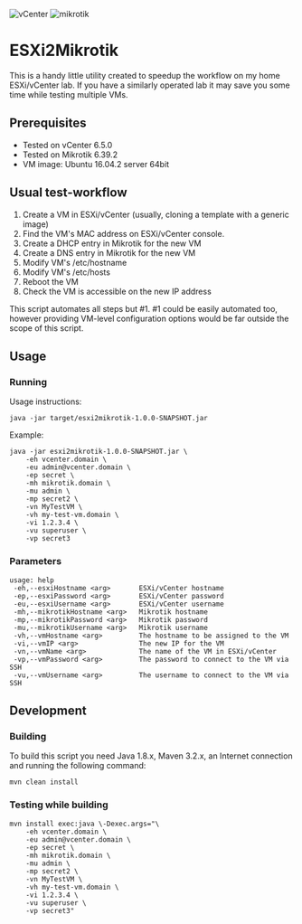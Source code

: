 ![vCenter](http://images.locanto.net/vmware-online-training/gallery_2521531850.jpg)
![mikrotik](http://www.observium.org/vendor_images/mikrotik.png)

# ESXi2Mikrotik

This is a handy little utility created to speedup the workflow on
my home ESXi/vCenter lab. If you have a similarly operated lab it may
save you some time while testing multiple VMs.

## Prerequisites
* Tested on vCenter 6.5.0
* Tested on Mikrotik 6.39.2
* VM image: Ubuntu 16.04.2 server 64bit

## Usual test-workflow
1. Create a VM in ESXi/vCenter (usually, cloning a template with a
generic image)
2. Find the VM's MAC address on ESXi/vCenter console.
3. Create a DHCP entry in Mikrotik for the new VM
4. Create a DNS entry in Mikrotik for the new VM
5. Modify VM's /etc/hostname
6. Modify VM's /etc/hosts
7. Reboot the VM
8. Check the VM is accessible on the new IP address

This script automates all steps but #1. #1 could be easily automated
too, however providing VM-level configuration options would be far
outside the scope of this script.

## Usage

### Running

Usage instructions:

    java -jar target/esxi2mikrotik-1.0.0-SNAPSHOT.jar

Example:
```
java -jar esxi2mikrotik-1.0.0-SNAPSHOT.jar \
    -eh vcenter.domain \
    -eu admin@vcenter.domain \
    -ep secret \
    -mh mikrotik.domain \
    -mu admin \
    -mp secret2 \
    -vn MyTestVM \
    -vh my-test-vm.domain \
    -vi 1.2.3.4 \
    -vu superuser \
    -vp secret3
```

### Parameters
```
usage: help
 -eh,--esxiHostname <arg>       ESXi/vCenter hostname
 -ep,--esxiPassword <arg>       ESXi/vCenter password
 -eu,--esxiUsername <arg>       ESXi/vCenter username
 -mh,--mikrotikHostname <arg>   Mikrotik hostname
 -mp,--mikrotikPassword <arg>   Mikrotik password
 -mu,--mikrotikUsername <arg>   Mikrotik username
 -vh,--vmHostname <arg>         The hostname to be assigned to the VM
 -vi,--vmIP <arg>               The new IP for the VM
 -vn,--vmName <arg>             The name of the VM in ESXi/vCenter
 -vp,--vmPassword <arg>         The password to connect to the VM via SSH
 -vu,--vmUsername <arg>         The username to connect to the VM via SSH
```



## Development
### Building
To build this script you need Java 1.8.x, Maven 3.2.x, an Internet
connection and running the following command:

    mvn clean install

### Testing while building
```
mvn install exec:java \-Dexec.args="\
    -eh vcenter.domain \
    -eu admin@vcenter.domain \
    -ep secret \
    -mh mikrotik.domain \
    -mu admin \
    -mp secret2 \
    -vn MyTestVM \
    -vh my-test-vm.domain \
    -vi 1.2.3.4 \
    -vu superuser \
    -vp secret3"
```
